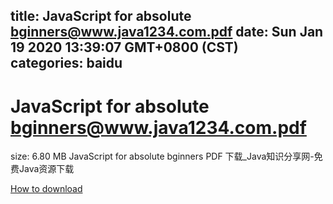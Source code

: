 
title: JavaScript for absolute bginners@www.java1234.com.pdf
date: Sun Jan 19 2020 13:39:07 GMT+0800 (CST)    
categories: baidu
---

# JavaScript for absolute bginners@www.java1234.com.pdf
size: 6.80 MB
 JavaScript for absolute bginners PDF 下载_Java知识分享网-免费Java资源下载
 

[How to download](https://bpcam.bemobtrk.com/go/2ceec3aa-1ca2-46d6-b9ff-aaa5c184517c?jno=3325)